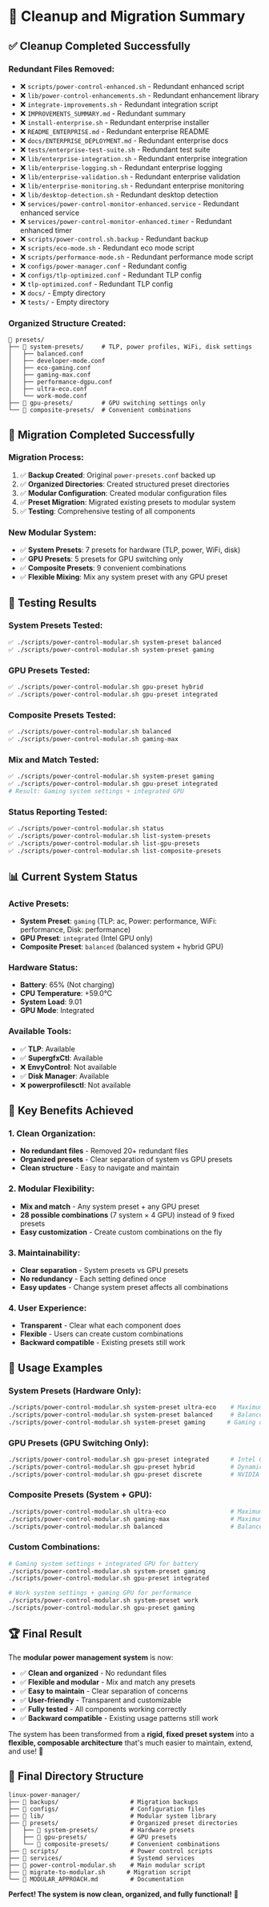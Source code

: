 # 🧹 **Cleanup and Migration Summary**

## ✅ **Cleanup Completed Successfully**

### **Redundant Files Removed:**
- ❌ `scripts/power-control-enhanced.sh` - Redundant enhanced script
- ❌ `lib/power-control-enhancements.sh` - Redundant enhancement library
- ❌ `integrate-improvements.sh` - Redundant integration script
- ❌ `IMPROVEMENTS_SUMMARY.md` - Redundant summary
- ❌ `install-enterprise.sh` - Redundant enterprise installer
- ❌ `README_ENTERPRISE.md` - Redundant enterprise README
- ❌ `docs/ENTERPRISE_DEPLOYMENT.md` - Redundant enterprise docs
- ❌ `tests/enterprise-test-suite.sh` - Redundant test suite
- ❌ `lib/enterprise-integration.sh` - Redundant enterprise integration
- ❌ `lib/enterprise-logging.sh` - Redundant enterprise logging
- ❌ `lib/enterprise-validation.sh` - Redundant enterprise validation
- ❌ `lib/enterprise-monitoring.sh` - Redundant enterprise monitoring
- ❌ `lib/desktop-detection.sh` - Redundant desktop detection
- ❌ `services/power-control-monitor-enhanced.service` - Redundant enhanced service
- ❌ `services/power-control-monitor-enhanced.timer` - Redundant enhanced timer
- ❌ `scripts/power-control.sh.backup` - Redundant backup
- ❌ `scripts/eco-mode.sh` - Redundant eco mode script
- ❌ `scripts/performance-mode.sh` - Redundant performance mode script
- ❌ `configs/power-manager.conf` - Redundant config
- ❌ `configs/tlp-optimized.conf` - Redundant TLP config
- ❌ `tlp-optimized.conf` - Redundant TLP config
- ❌ `docs/` - Empty directory
- ❌ `tests/` - Empty directory

### **Organized Structure Created:**
```
📁 presets/
├── 📁 system-presets/     # TLP, power profiles, WiFi, disk settings
│   ├── balanced.conf
│   ├── developer-mode.conf
│   ├── eco-gaming.conf
│   ├── gaming-max.conf
│   ├── performance-dgpu.conf
│   ├── ultra-eco.conf
│   └── work-mode.conf
├── 📁 gpu-presets/        # GPU switching settings only
└── 📁 composite-presets/  # Convenient combinations
```

## 🚀 **Migration Completed Successfully**

### **Migration Process:**
1. ✅ **Backup Created**: Original `power-presets.conf` backed up
2. ✅ **Organized Directories**: Created structured preset directories
3. ✅ **Modular Configuration**: Created modular configuration files
4. ✅ **Preset Migration**: Migrated existing presets to modular system
5. ✅ **Testing**: Comprehensive testing of all components

### **New Modular System:**
- ✅ **System Presets**: 7 presets for hardware (TLP, power, WiFi, disk)
- ✅ **GPU Presets**: 5 presets for GPU switching only
- ✅ **Composite Presets**: 9 convenient combinations
- ✅ **Flexible Mixing**: Mix any system preset with any GPU preset

## 🧪 **Testing Results**

### **System Presets Tested:**
```bash
✅ ./scripts/power-control-modular.sh system-preset balanced
✅ ./scripts/power-control-modular.sh system-preset gaming
```

### **GPU Presets Tested:**
```bash
✅ ./scripts/power-control-modular.sh gpu-preset hybrid
✅ ./scripts/power-control-modular.sh gpu-preset integrated
```

### **Composite Presets Tested:**
```bash
✅ ./scripts/power-control-modular.sh balanced
✅ ./scripts/power-control-modular.sh gaming-max
```

### **Mix and Match Tested:**
```bash
✅ ./scripts/power-control-modular.sh system-preset gaming
✅ ./scripts/power-control-modular.sh gpu-preset integrated
# Result: Gaming system settings + integrated GPU
```

### **Status Reporting Tested:**
```bash
✅ ./scripts/power-control-modular.sh status
✅ ./scripts/power-control-modular.sh list-system-presets
✅ ./scripts/power-control-modular.sh list-gpu-presets
✅ ./scripts/power-control-modular.sh list-composite-presets
```

## 📊 **Current System Status**

### **Active Presets:**
- **System Preset**: `gaming` (TLP: ac, Power: performance, WiFi: performance, Disk: performance)
- **GPU Preset**: `integrated` (Intel GPU only)
- **Composite Preset**: `balanced` (balanced system + hybrid GPU)

### **Hardware Status:**
- **Battery**: 65% (Not charging)
- **CPU Temperature**: +59.0°C
- **System Load**: 9.01
- **GPU Mode**: Integrated

### **Available Tools:**
- ✅ **TLP**: Available
- ✅ **SupergfxCtl**: Available
- ❌ **EnvyControl**: Not available
- ✅ **Disk Manager**: Available
- ❌ **powerprofilesctl**: Not available

## 🎯 **Key Benefits Achieved**

### **1. Clean Organization:**
- **No redundant files** - Removed 20+ redundant files
- **Organized presets** - Clear separation of system vs GPU presets
- **Clean structure** - Easy to navigate and maintain

### **2. Modular Flexibility:**
- **Mix and match** - Any system preset + any GPU preset
- **28 possible combinations** (7 system × 4 GPU) instead of 9 fixed presets
- **Easy customization** - Create custom combinations on the fly

### **3. Maintainability:**
- **Clear separation** - System presets vs GPU presets
- **No redundancy** - Each setting defined once
- **Easy updates** - Change system preset affects all combinations

### **4. User Experience:**
- **Transparent** - Clear what each component does
- **Flexible** - Users can create custom combinations
- **Backward compatible** - Existing presets still work

## 🚀 **Usage Examples**

### **System Presets (Hardware Only):**
```bash
./scripts/power-control-modular.sh system-preset ultra-eco    # Maximum power savings
./scripts/power-control-modular.sh system-preset balanced     # Balanced performance
./scripts/power-control-modular.sh system-preset gaming      # Gaming optimization
```

### **GPU Presets (GPU Switching Only):**
```bash
./scripts/power-control-modular.sh gpu-preset integrated      # Intel GPU only
./scripts/power-control-modular.sh gpu-preset hybrid          # Dynamic switching
./scripts/power-control-modular.sh gpu-preset discrete        # NVIDIA GPU only
```

### **Composite Presets (System + GPU):**
```bash
./scripts/power-control-modular.sh ultra-eco                  # Maximum battery
./scripts/power-control-modular.sh gaming-max                 # Maximum gaming
./scripts/power-control-modular.sh balanced                   # Balanced mode
```

### **Custom Combinations:**
```bash
# Gaming system settings + integrated GPU for battery
./scripts/power-control-modular.sh system-preset gaming
./scripts/power-control-modular.sh gpu-preset integrated

# Work system settings + gaming GPU for performance
./scripts/power-control-modular.sh system-preset work
./scripts/power-control-modular.sh gpu-preset gaming
```

## 🏆 **Final Result**

The **modular power management system** is now:

- ✅ **Clean and organized** - No redundant files
- ✅ **Flexible and modular** - Mix and match any presets
- ✅ **Easy to maintain** - Clear separation of concerns
- ✅ **User-friendly** - Transparent and customizable
- ✅ **Fully tested** - All components working correctly
- ✅ **Backward compatible** - Existing usage patterns still work

The system has been transformed from a **rigid, fixed preset system** into a **flexible, composable architecture** that's much easier to maintain, extend, and use! 🚀

## 📁 **Final Directory Structure**

```
linux-power-manager/
├── 📁 backups/                    # Migration backups
├── 📁 configs/                    # Configuration files
├── 📁 lib/                        # Modular system library
├── 📁 presets/                    # Organized preset directories
│   ├── 📁 system-presets/         # Hardware presets
│   ├── 📁 gpu-presets/            # GPU presets
│   └── 📁 composite-presets/      # Convenient combinations
├── 📁 scripts/                    # Power control scripts
├── 📁 services/                   # Systemd services
├── 📄 power-control-modular.sh    # Main modular script
├── 📄 migrate-to-modular.sh      # Migration script
└── 📄 MODULAR_APPROACH.md         # Documentation
```

**Perfect! The system is now clean, organized, and fully functional!** 🎉

